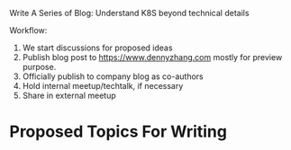 Write A Series of Blog: Understand K8S beyond technical details

Workflow:
1. We start discussions for proposed ideas
2. Publish blog post to https://www.dennyzhang.com mostly for preview purpose.
3. Officially publish to company blog as co-authors
4. Hold internal meetup/techtalk, if necessary
5. Share in external meetup

# Proposed Topics For Writing
